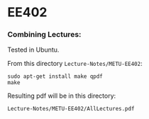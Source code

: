 # EE402

### Combining Lectures:

Tested in Ubuntu.

From this directory `Lecture-Notes/METU-EE402`:

```
sudo apt-get install make qpdf
make
```

Resulting pdf will be in this directory:

`Lecture-Notes/METU-EE402/AllLectures.pdf`
